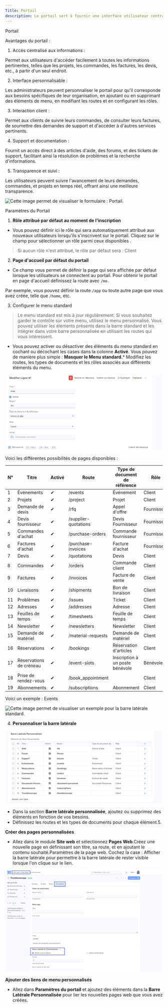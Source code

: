 ```yaml
---
Title: Portail
description: Le portail sert à fournir une interface utilisateur centralisée pour accéder à diverses fonctionnalités et informations.
---
```


Portail

Avantages du portail : 

1. Accès centralisé aux informations :

Permet aux utilisateurs d'accéder facilement à toutes les informations pertinentes, telles que les projets, les commandes, les factures, les devis, etc., à partir d'un seul endroit.

2. Interface personnalisable :

Les administrateurs peuvent personnaliser le portail pour qu'il corresponde aux besoins spécifiques de leur organisation, en ajoutant ou en supprimant des éléments de menu, en modifiant les routes et en configurant les rôles.

3. Interaction client :

Permet aux clients de suivre leurs commandes, de consulter leurs factures, de soumettre des demandes de support et d'accéder à d'autres services pertinents.

4. Support et documentation :

Fournit un accès direct à des articles d'aide, des forums, et des tickets de support, facilitant ainsi la résolution de problèmes et la recherche d'informations.

5. Transparence et suivi :

Les utilisateurs peuvent suivre l'avancement de leurs demandes, commandes, et projets en temps réel, offrant ainsi une meilleure transparence.

![Cette image permet de visualiser le formulaire : Portail.](/Portail%20barre%20lat%C3%A9rale%20.png)

Paramètres du Portail

1. **Rôle attribué par défaut au moment de l'inscription**

- Vous pouvez définir ici le rôle qui sera automatiquement attribué aux nouveaux utilisateurs lorsqu'ils s'inscrivent sur le portail. Cliquez sur le champ pour sélectionner un rôle parmi ceux disponibles .

> Si aucun rôle n'est attribué, le rôle par défaut sera : Client

2. **Page d'accueil par défaut du portail**

- Ce champ vous permet de définir la page qui sera affichée par défaut lorsque les utilisateurs se connectent au portail. Pour obtenir le portail en page d'accueil définissez la route avec `/me`.

Par exemple, vous pouvez définir la route `/app` ou toute autre page que vous avez créée, telle que `/home`, etc.

3. Configurer le menu standard

> Le menu standard est mis à jour régulièrement. Si vous souhaitez garder le contrôle sur votre menu, utilisez le menu personnalisé. Vous pouvez utiliser les éléments présents dans la barre standard et les intégrer dans votre barre personnalisée en utilisant les routes qui vous intéressent.

- Vous pouvez activer ou désactiver des éléments du menu standard en cochant ou décochant les cases dans la colonne **Activé**. Vous pouvez de manière plus simple : **Masquer le Menu standard.*** Modifiez les routes, les types de documents et les rôles associés aux différents éléments du menu.

![Cette image permet de visualiser le menu de la barre latérale.](/Portail%20section.png)

Voici les différentes possibilités de pages disponibles :

| N° | Titre                   | Activé | Route                | Type de document de référence   | Rôle        |
| -- | ----------------------- | ------ | -------------------- | ------------------------------- | ----------- |
| 1  | Événements              | ✔      | /events              | Événement                       | Client      |
| 2  | Projets                 | ✔      | /project             | Projet                          | Client      |
| 3  | Demande de devis        | ✔      | /rfq                 | Appel d'offre                   | Fournisseur |
| 4  | Devis fournisseur       | ✔      | /supplier-quotations | Devis Fournisseur               | Fournisseur |
| 5  | Commandes d'achat       | ✔      | /purchase-orders     | Commande fournisseur            | Fournisseur |
| 6  | Factures d'achat        | ✔      | /purchase-invoices   | Facture d'achat                 | Fournisseur |
| 7  | Devis                   | ✔      | /quotations          | Devis                           | Client      |
| 8  | Commandes               | ✔      | /orders              | Commande client                 | Client      |
| 9  | Factures                | ✔      | /invoices            | Facture de vente                | Client      |
| 10 | Livraisons              | ✔      | /shipments           | Bon de livraison                | Client      |
| 11 | Problèmes               | ✔      | /issues              | Ticket                          | Client      |
| 12 | Adresses                | ✔      | /addresses           | Adresse                         | Client      |
| 13 | Feuilles de temps       | ✔      | /timesheets          | Feuille de temps                | Client      |
| 14 | Newsletter              | ✔      | /newsletters         | Newsletter                      | Client      |
| 15 | Demande de matériel     | ✔      | /material-requests   | Demande de matériel             | Client      |
| 16 | Réservations            | ✔      | /bookings            | Réservation d'articles          | Client      |
| 17 | Réservations de créneau | ✔      | /event-slots         | Inscription à un poste bénévole | Bénévole    |
| 18 | Prise de rendez-vous    | ✔      | /book\_appointment   |                                 | Client      |
| 19 | Abonnements             | ✔      | /subscriptions       | Abonnement                      | Client      |



Voici un exemple : Events

![Cette image permet de visualiser un exemple pour la barre latérale standard.](/Portail%20-%20Ex%20barre%20lat%C3%A9rale%20.png)

4. **Personnaliser la barre latérale**

![Cette image permet de visualiser la zone permettant de personnaliser le barre latérale](/Portail%20barre%20perso.png)

- Dans la section **Barre latérale personnalisée**, ajoutez ou supprimez des éléments en fonction de vos besoins.
- Définissez les routes et les types de documents pour chaque élément.5.

**Créer des pages personnalisées**

- Allez dans le module **Site web** et sélectionnez **Pages Web**.Créez une nouvelle page en définissant son titre, sa route, et en ajoutant le contenu souhaité.Paramètres de la page web. Cochez la case : Afficher la barre latérale pour permettre à la barre latérale de rester visible lorsque l'on clique sur le lien.

![Cette image permet de visualiser le formulaire : Page Web / Paramètres](/Page%20Web%20pour%20portail.png)

**Ajouter des liens de menu personnalisés**

- Allez dans **Paramètres du portail** et ajoutez des éléments dans la **Barre Latérale Personnalisée** pour lier les nouvelles pages web que vous avez créées.
